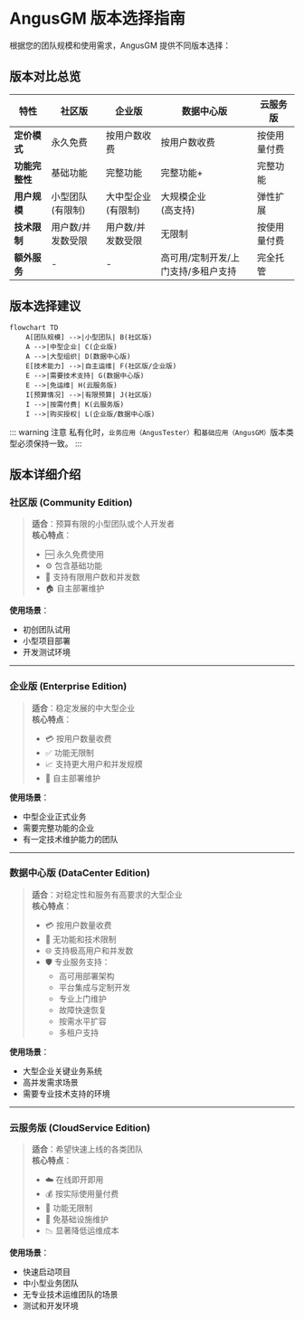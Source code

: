 # AngusGM 版本选择指南

根据您的团队规模和使用需求，AngusGM 提供不同版本选择：

## 版本对比总览

| 特性 | 社区版 | 企业版 | 数据中心版               | 云服务版   |
|------|-------|-------|---------------------|--------|
| **定价模式** | 永久免费 | 按用户数收费 | 按用户数收费              | 按使用量付费 |
| **功能完整性** | 基础功能 | 完整功能 | 完整功能+               | 完整功能   |
| **用户规模** | 小型团队 <br>(有限制) | 大中型企业 <br>(有限制) | 大规模企业 <br>(高支持)     | 弹性扩展   |
| **技术限制** | 用户数/并发数受限 | 用户数/并发数受限 | 无限制                 | 按使用量付费      |
| **额外服务** | - | - | 高可用/定制开发/上门支持/多租户支持 | 完全托管   |

## 版本选择建议

```mermaid
flowchart TD
    A[团队规模] -->|小型团队| B(社区版)
    A -->|中型企业| C(企业版)
    A -->|大型组织| D(数据中心版)
    E[技术能力] -->|自主运维| F(社区版/企业版)
    E -->|需要技术支持| G(数据中心版)
    E -->|免运维| H(云服务版)
    I[预算情况] -->|有限预算| J(社区版)
    I -->|按需付费| K(云服务版)
    I -->|购买授权| L(企业版/数据中心版)
```

::: warning 注意
私有化时，`业务应用（AngusTester）`和`基础应用（AngusGM）`版本类型必须保持一致。
:::

## 版本详细介绍

### 社区版 (Community Edition)
> **适合**：预算有限的小型团队或个人开发者  
> **核心特点**：
> - 🆓 永久免费使用
> - ⚙️ 包含基础功能
> - 👥 支持有限用户数和并发数
> - 🏠 自主部署维护

**使用场景**：
- 初创团队试用
- 小型项目部署
- 开发测试环境

---

### 企业版 (Enterprise Edition)
> **适合**：稳定发展的中大型企业  
> **核心特点**：
> - 💳 按用户数量收费
> - ✅ 功能无限制
> - 📈 支持更大用户和并发规模
> - 🔧 自主部署维护

**使用场景**：
- 中型企业正式业务
- 需要完整功能的企业
- 有一定技术维护能力的团队

---

### 数据中心版 (DataCenter Edition)
> **适合**：对稳定性和服务有高要求的大型企业  
> **核心特点**：
> - 💳 按用户数量收费
> - 🚀 无功能和技术限制
> - 🌐 支持极高用户和并发数
> - 🛡️ 专业服务支持：
>   - 高可用部署架构
>   - 平台集成与定制开发
>   - 专业上门维护
>   - 故障快速恢复
>   - 按需水平扩容
>   - 多租户支持

**使用场景**：
- 大型企业关键业务系统
- 高并发需求场景
- 需要专业技术支持的环境

---

### 云服务版 (CloudService Edition)
> **适合**：希望快速上线的各类团队  
> **核心特点**：
> - ☁️ 在线即开即用
> - 💰 按实际使用量付费
> - 🧩 功能无限制
> - 🚫 免基础设施维护
> - 📉 显著降低运维成本

**使用场景**：
- 快速启动项目
- 中小型业务团队
- 无专业技术运维团队的场景
- 测试和开发环境
